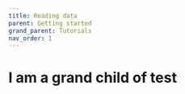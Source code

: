 ```yaml
---
title: Reading data
parent: Getting started
grand_parent: Tutorials
nav_order: 1
---
```


# I am a grand child of test

